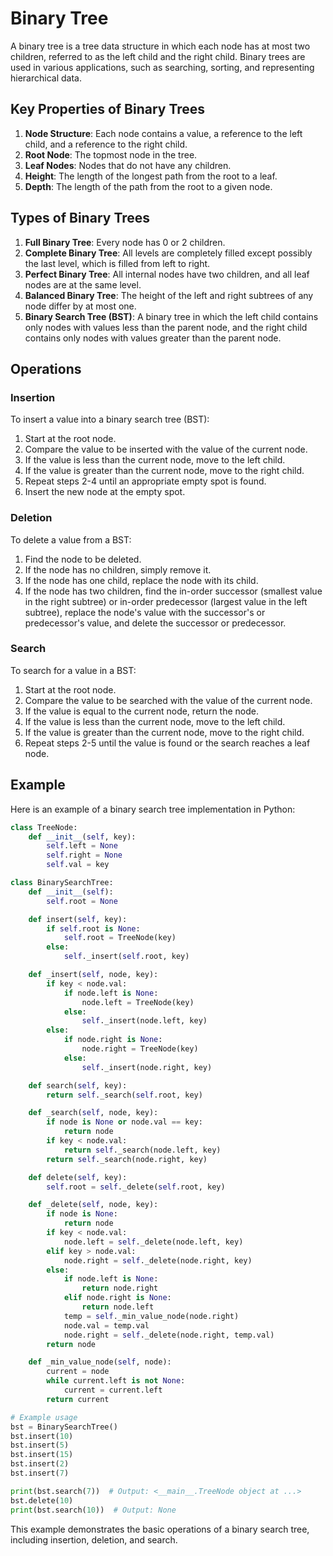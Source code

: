 # Binary Tree

A binary tree is a tree data structure in which each node has at most two children, referred to as the left child and the right child. Binary trees are used in various applications, such as searching, sorting, and representing hierarchical data.

## Key Properties of Binary Trees

1. **Node Structure**: Each node contains a value, a reference to the left child, and a reference to the right child.
2. **Root Node**: The topmost node in the tree.
3. **Leaf Nodes**: Nodes that do not have any children.
4. **Height**: The length of the longest path from the root to a leaf.
5. **Depth**: The length of the path from the root to a given node.

## Types of Binary Trees

1. **Full Binary Tree**: Every node has 0 or 2 children.
2. **Complete Binary Tree**: All levels are completely filled except possibly the last level, which is filled from left to right.
3. **Perfect Binary Tree**: All internal nodes have two children, and all leaf nodes are at the same level.
4. **Balanced Binary Tree**: The height of the left and right subtrees of any node differ by at most one.
5. **Binary Search Tree (BST)**: A binary tree in which the left child contains only nodes with values less than the parent node, and the right child contains only nodes with values greater than the parent node.

## Operations

### Insertion

To insert a value into a binary search tree (BST):
1. Start at the root node.
2. Compare the value to be inserted with the value of the current node.
3. If the value is less than the current node, move to the left child.
4. If the value is greater than the current node, move to the right child.
5. Repeat steps 2-4 until an appropriate empty spot is found.
6. Insert the new node at the empty spot.

### Deletion

To delete a value from a BST:
1. Find the node to be deleted.
2. If the node has no children, simply remove it.
3. If the node has one child, replace the node with its child.
4. If the node has two children, find the in-order successor (smallest value in the right subtree) or in-order predecessor (largest value in the left subtree), replace the node's value with the successor's or predecessor's value, and delete the successor or predecessor.

### Search

To search for a value in a BST:
1. Start at the root node.
2. Compare the value to be searched with the value of the current node.
3. If the value is equal to the current node, return the node.
4. If the value is less than the current node, move to the left child.
5. If the value is greater than the current node, move to the right child.
6. Repeat steps 2-5 until the value is found or the search reaches a leaf node.

## Example

Here is an example of a binary search tree implementation in Python:

```python
class TreeNode:
    def __init__(self, key):
        self.left = None
        self.right = None
        self.val = key

class BinarySearchTree:
    def __init__(self):
        self.root = None

    def insert(self, key):
        if self.root is None:
            self.root = TreeNode(key)
        else:
            self._insert(self.root, key)

    def _insert(self, node, key):
        if key < node.val:
            if node.left is None:
                node.left = TreeNode(key)
            else:
                self._insert(node.left, key)
        else:
            if node.right is None:
                node.right = TreeNode(key)
            else:
                self._insert(node.right, key)

    def search(self, key):
        return self._search(self.root, key)

    def _search(self, node, key):
        if node is None or node.val == key:
            return node
        if key < node.val:
            return self._search(node.left, key)
        return self._search(node.right, key)

    def delete(self, key):
        self.root = self._delete(self.root, key)

    def _delete(self, node, key):
        if node is None:
            return node
        if key < node.val:
            node.left = self._delete(node.left, key)
        elif key > node.val:
            node.right = self._delete(node.right, key)
        else:
            if node.left is None:
                return node.right
            elif node.right is None:
                return node.left
            temp = self._min_value_node(node.right)
            node.val = temp.val
            node.right = self._delete(node.right, temp.val)
        return node

    def _min_value_node(self, node):
        current = node
        while current.left is not None:
            current = current.left
        return current

# Example usage
bst = BinarySearchTree()
bst.insert(10)
bst.insert(5)
bst.insert(15)
bst.insert(2)
bst.insert(7)

print(bst.search(7))  # Output: <__main__.TreeNode object at ...>
bst.delete(10)
print(bst.search(10))  # Output: None
```

This example demonstrates the basic operations of a binary search tree, including insertion, deletion, and search.